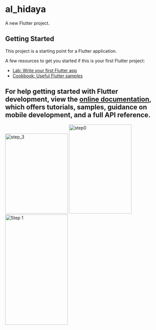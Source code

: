 # al_hidaya

A new Flutter project.

## Getting Started

This project is a starting point for a Flutter application.

A few resources to get you started if this is your first Flutter project:

- [Lab: Write your first Flutter app](https://docs.flutter.dev/get-started/codelab)
- [Cookbook: Useful Flutter samples](https://docs.flutter.dev/cookbook)

For help getting started with Flutter development, view the
[online documentation](https://docs.flutter.dev/), which offers tutorials,
samples, guidance on mobile development, and a full API reference.
-
<img width="200" height="255" alt="step_3" src="https://github.com/user-attachments/assets/0d705b78-55c6-4afd-b460-348c384aef58" />
<img width="200" height="284" alt="step0" src="https://github.com/user-attachments/assets/7bfcca5a-b75b-44cd-86e9-5e76196eda67" />
<img width="200" height="352" alt="Step 1" src="https://github.com/user-attachments/assets/574446f8-e03e-4afe-a712-ba3c306453db" />


